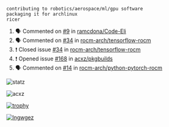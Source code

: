 ```
contributing to robotics/aerospace/ml/gpu software
packaging it for archlinux
ricer
```

<!--START_SECTION:activity-->
1. 🗣 Commented on [#9](https://github.com/ramcdona/Code-Eli/issues/9) in [ramcdona/Code-Eli](https://github.com/ramcdona/Code-Eli)
2. 🗣 Commented on [#34](https://github.com/rocm-arch/tensorflow-rocm/issues/34) in [rocm-arch/tensorflow-rocm](https://github.com/rocm-arch/tensorflow-rocm)
3. ❗️ Closed issue [#34](https://github.com/rocm-arch/tensorflow-rocm/issues/34) in [rocm-arch/tensorflow-rocm](https://github.com/rocm-arch/tensorflow-rocm)
4. ❗️ Opened issue [#168](https://github.com/acxz/pkgbuilds/issues/168) in [acxz/pkgbuilds](https://github.com/acxz/pkgbuilds)
5. 🗣 Commented on [#14](https://github.com/rocm-arch/python-pytorch-rocm/issues/14) in [rocm-arch/python-pytorch-rocm](https://github.com/rocm-arch/python-pytorch-rocm)
<!--END_SECTION:activity-->


![statz](https://github-readme-stats.vercel.app/api?username=acxz&include_all_commits=true&show_icons=true)

<p><img align="center" src="https://github-readme-streak-stats.herokuapp.com/?user=acxz&" alt="acxz" /></p>

[![trophy](https://github-profile-trophy.vercel.app/?username=acxz)](https://github.com/ryo-ma/github-profile-trophy)

[![lngwgez](https://github-readme-stats.vercel.app/api/top-langs/?username=acxz&layout=compact)](https://github.com/acxz/github-readme-stats)
